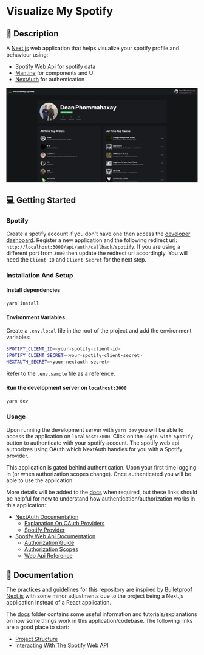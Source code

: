 
# Visualize My Spotify

## 🚀 Description

A [Next.js](https://nextjs.org/) web application that helps visualize your spotify profile and behaviour using:
- [Spotify Web Api](https://developer.spotify.com/documentation/web-api/) for spotify data
- [Mantine](https://mantine.dev/) for components and UI
- [NextAuth](https://next-auth.js.org/) for authentication

![Demo](docs/screenshots/demo.png)

## 💻 Getting Started

### Spotify

Create a spotify account if you don't have one then access the [developer dashboard](https://developer.spotify.com/dashboard/login). Register a new application and the following redirect url: `http://localhost:3000/api/auth/callback/spotify`. If you are using a different port from `3000` then update the redirect url accordingly. You will need the `Client ID` and `Client Secret` for the next step.

### Installation And Setup

#### Install dependencies

```bash
yarn install
```
#### Environment Variables

Create a `.env.local` file in the root of the project and add the environment variables:

```bash
SPOTIFY_CLIENT_ID=<your-spotify-client-id>
SPOTIFY_CLIENT_SECRET=<your-spotify-client-secret>
NEXTAUTH_SECRET=<your-nextauth-secret>
```
Refer to the `.env.sample` file as a reference.

#### Run the development server on `localhost:3000`

```bash
yarn dev
```

### Usage

Upon running the development server with `yarn dev` you will be able to access the application on `localhost:3000`. Click on the `Login with Spotify` button to authenticate with your spotify account. The spotify web api authorizes using OAuth which NextAuth handles for you with a Spotify provider.

This application is gated behind authentication. Upon your first time logging in (or when authorization scopes change). Once authenticated you will be able to use the application.

More details will be added to the [docs](docs) when required, but these links should be helpful for now to understand how authentication/authorization works in this application: 
- [NextAuth Documentation](https://next-auth.js.org/)
  - [Explanation On OAuth Providers](https://next-auth.js.org/configuration/providers/oauth)
  - [Spotify Provider](https://next-auth.js.org/providers/spotify)
- [Spotify Web Api Documentation](https://developer.spotify.com/documentation/web-api/)
  - [Authorization Guide](https://developer.spotify.com/documentation/general/guides/authorization/)
  - [Authorization Scopes](https://developer.spotify.com/documentation/general/guides/scopes/)
  - [Web Api Reference](https://developer.spotify.com/documentation/web-api/reference/)

## 📕 Documentation

The practices and guidelines for this repository are inspired by [Bulletproof Next.js](https://github.com/alan2207/bulletproof-react) with some minor adjustments due to the project being a Next.js application instead of a React application.

The [docs](docs) folder contains some useful information and tutorials/explanations on how some things work in this application/codebase. The following links are a good place to start:
- [Project Structure](docs/project-structure.md)
- [Interacting With The Spotify Web API](docs/spoitfy-api-interaction.md)
